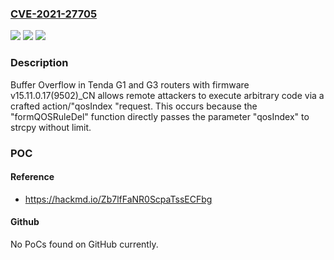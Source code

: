 ### [CVE-2021-27705](https://cve.mitre.org/cgi-bin/cvename.cgi?name=CVE-2021-27705)
![](https://img.shields.io/static/v1?label=Product&message=n%2Fa&color=blue)
![](https://img.shields.io/static/v1?label=Version&message=n%2Fa&color=blue)
![](https://img.shields.io/static/v1?label=Vulnerability&message=n%2Fa&color=brighgreen)

### Description

Buffer Overflow in Tenda G1 and G3 routers with firmware v15.11.0.17(9502)_CN allows remote attackers to execute arbitrary code via a crafted action/"qosIndex "request. This occurs because the "formQOSRuleDel" function directly passes the parameter "qosIndex" to strcpy without limit.

### POC

#### Reference
- https://hackmd.io/Zb7lfFaNR0ScpaTssECFbg

#### Github
No PoCs found on GitHub currently.

